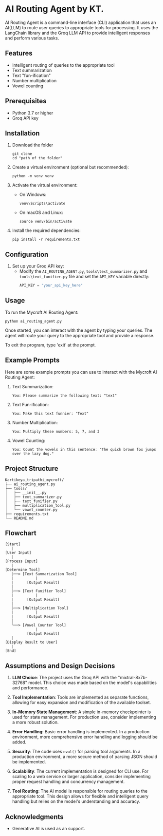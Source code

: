 # AI Routing Agent by KT.

AI Routing Agent is a command-line interface (CLI) application that uses an AI(LLM) to route user queries to appropriate tools for processing. It uses the LangChain library and the Groq LLM API to provide intelligent responses and perform various tasks.

## Features

- Intelligent routing of queries to the appropriate tool
- Text summarization
- Text "fun-ification"
- Number multiplication
- Vowel counting


## Prerequisites

- Python 3.7 or higher
- Groq API key

## Installation

1. Download the folder
   ```
   git clone 
   cd "path of the folder"
   ```

2. Create a virtual environment (optional but recommended):
   ```
   python -m venv venv
   ```

3. Activate the virtual environment:
   - On Windows:
     ```
     venv\Scripts\activate
     ```
   - On macOS and Linux:
     ```
     source venv/bin/activate
     ```

4. Install the required dependencies:
   ```
   pip install -r requirements.txt
   ```

## Configuration

1. Set up your Groq API key:
   - Modify the `AI_ROUTING_AGENT.py`, `tools\text_summarizer.py` and `tools\text_funifier.py` file and set the `API_KEY` variable directly:
     ```python
     API_KEY = "your_api_key_here"
     ```
   

## Usage

To run the Mycroft AI Routing Agent:

```
python ai_routing_agent.py
```

Once started, you can interact with the agent by typing your queries. The agent will route your query to the appropriate tool and provide a response.

To exit the program, type 'exit' at the prompt.

## Example Prompts

Here are some example prompts you can use to interact with the Mycroft AI Routing Agent:

1. Text Summarization:
   ```
   You: Please summarize the following text: "text"
   ```

2. Text Fun-ification:
   ```
   You: Make this text funnier: "Text"
   ```

3. Number Multiplication:
   ```
   You: Multiply these numbers: 5, 7, and 3
   ```

4. Vowel Counting:
   ```
   You: Count the vowels in this sentence: "The quick brown fox jumps over the lazy dog."
   ```



## Project Structure

```
Kartikeya_tripathi_mycroft/
├── ai_routing_agent.py
├── tools/
│   ├── __init__.py
│   ├── text_summarizer.py
│   ├── text_funifier.py
│   ├── multiplication_tool.py
│   └── vowel_counter.py
├── requirements.txt
└── README.md
```
## Flowchart

```
[Start]
   |
[User Input]
   |
[Process Input]
   |
[Determine Tool]
   ├──> [Text Summarization Tool]
   |          |
   |      [Output Result]
   |
   ├──> [Text Funifier Tool]
   |          |
   |      [Output Result]
   |
   ├──> [Multiplication Tool]
   |          |
   |      [Output Result]
   |
   └──> [Vowel Counter Tool]
              |
          [Output Result]
   |
[Display Result to User]
   |
[End]
```

## Assumptions and Design Decisions

1. **LLM Choice**: The project uses the Groq API with the "mixtral-8x7b-32768" model. This choice was made based on the model's capabilities and performance.

2. **Tool Implementation**: Tools are implemented as separate functions, allowing for easy expansion and modification of the available toolset.

3. **In-Memory State Management**: A simple in-memory checkpointer is used for state management. For production use, consider implementing a more robust solution.

4. **Error Handling**: Basic error handling is implemented. In a production environment, more comprehensive error handling and logging should be added.

5. **Security**: The code uses `eval()` for parsing tool arguments. In a production environment, a more secure method of parsing JSON should be implemented.

6. **Scalability**: The current implementation is designed for CLI use. For scaling to a web service or larger application, consider implementing proper request handling and concurrency management.

7. **Tool Routing**: The AI model is responsible for routing queries to the appropriate tool. This design allows for flexible and intelligent query handling but relies on the model's understanding and accuracy.



## Acknowledgments


- Generative AI is used as an support.
